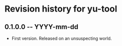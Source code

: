 # Revision history for yu-tool

## 0.1.0.0  -- YYYY-mm-dd

* First version. Released on an unsuspecting world.
